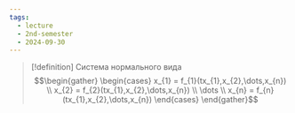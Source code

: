 ```yaml
---
tags:
  - lecture
  - 2nd-semester
  - 2024-09-30
---
```


> [!definition] Система нормального вида
> $$\begin{gather}
\begin{cases}
x_{1} = f_{1}(tx_{1},x_{2},\dots,x_{n}) \\
x_{2} = f_{2}(tx_{1},x_{2},\dots,x_{n}) \\
\dots \\
x_{n} = f_{n}(tx_{1},x_{2},\dots,x_{n})
\end{cases}
\end{gather}$$
